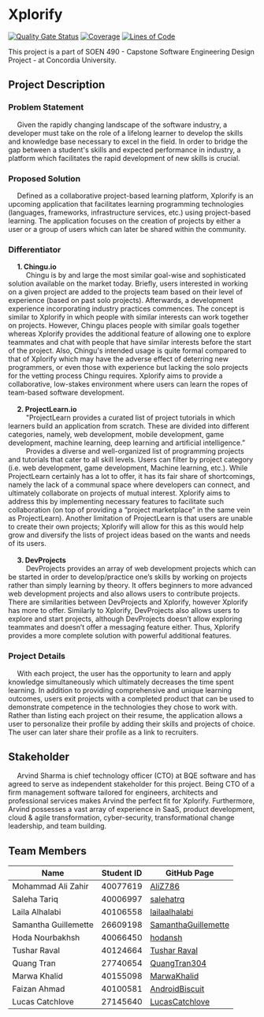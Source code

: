 # Xplorify

[![Quality Gate Status](https://sonarqube.vidyas.ca/api/project_badges/measure?project=XplorifyMain&metric=alert_status&token=5113a307c9b73108e245e414e42717f4895a3b71)](https://sonarqube.vidyas.ca/dashboard?id=XplorifyMain) [![Coverage](https://sonarqube.vidyas.ca/api/project_badges/measure?project=XplorifyMain&metric=coverage&token=5113a307c9b73108e245e414e42717f4895a3b71)](https://sonarqube.vidyas.ca/dashboard?id=XplorifyMain) [![Lines of Code](https://sonarqube.vidyas.ca/api/project_badges/measure?project=XplorifyMain&metric=ncloc&token=5113a307c9b73108e245e414e42717f4895a3b71)](https://sonarqube.vidyas.ca/dashboard?id=XplorifyMain)

This project is a part of SOEN 490 - Capstone Software Engineering Design Project - at Concordia University. 

## Project Description
### Problem Statement
&emsp; Given the rapidly changing landscape of the software industry, a developer must take on the role of a lifelong learner to develop the skills and knowledge base necessary to excel in the field. In order to bridge the gap between a student's skills and expected performance in industry, a platform which facilitates the rapid development of new skills is crucial.
### Proposed Solution
&emsp; Defined as a collaborative project-based learning platform, Xplorify is an upcoming application that facilitates learning programming technologies (languages, frameworks, infrastructure services, etc.) using project-based learning. The application focuses on the creation of projects by either a user or a group of users which can later be shared within the community.
### Differentiator
&emsp; **1. Chingu.io**
</br>
&emsp; &emsp; Chingu is by and large the most similar goal-wise and sophisticated solution available on the market today. Briefly, users interested in working on a given project are added to the projects team based on their level of experience (based on past solo projects). Afterwards, a  development experience incorporating industry practices commences. The concept is similar to Xplorify in which people with similar interests can work together on projects. However, Chingu places people with similar goals together whereas Xplorify provides the additional feature of allowing one to explore teammates and chat with people that have similar interests before the start of the project. Also, Chingu's intended usage is quite formal compared to that of Xplorify which may have the adverse effect of deterring new programmers, or even those with experience but lacking the solo projects for the vetting process Chingu requires. Xplorify aims to provide a collaborative, low-stakes environment where users can learn the ropes of team-based software development. 
</br>
</br>
&emsp; **2. ProjectLearn.io**
</br>
&emsp; &emsp; "ProjectLearn provides a curated list of project tutorials in which learners build an application from scratch. These are divided into different categories, namely, web development, mobile development, game development, machine learning, deep learning and artificial intelligence.”
</br>
&emsp; &emsp; Provides a diverse and well-organized list of programming projects and tutorials that cater to all skill levels. Users can filter by project category (i.e. web development, game development, Machine learning, etc.). While ProjectLearn certainly has a lot to offer, it has its fair share of shortcomings, namely the lack of a communal space where developers can connect, and ultimately collaborate on projects of mutual interest. Xplorify aims to address this by implementing necessary features to facilitate such collaboration (on top of providing a “project marketplace” in the same vein as ProjectLearn). Another limitation of ProjectLearn is that users are unable to create their own projects; Xplorify will allow for this as this would help grow and diversify the lists of project ideas based on the wants and needs of its users. 
</br>
</br>
&emsp; **3. DevProjects**
</br>
&emsp; &emsp; DevProjects provides an array of web development projects which can be started in order to develop/practice one’s skills by working on projects rather than simply learning by theory. It offers beginners to more advanced web development projects and also allows users to contribute projects.
There are similarities between DevProjects and Xplorify, however Xplorify has more to offer. Similarly to Xplorify, DevProjects also allows users to explore and start projects, although DevProjects doesn’t allow exploring teammates and doesn’t offer a messaging feature either. Thus, Xplorify provides a more complete solution with powerful additional features.


### Project Details
&emsp; With each project, the user has the opportunity to learn and apply knowledge simultaneously which ultimately decreases the time spent learning. In addition to providing comprehensive and unique learning outcomes, users exit projects with a completed product that can be used to demonstrate competence in the technologies they chose to work with. Rather than listing each project on their resume, the application allows a user to personalize their profile by adding their skills and projects of choice. The user can later share their profile as a link to recruiters.

## Stakeholder
&emsp; Arvind Sharma is  chief technology officer (CTO) at BQE software and has agreed to serve as independent stakeholder for this project. Being CTO of a firm management software tailored for engineers, architects and professional services makes Arvind the perfect fit for Xplorify. Furthermore, Arvind possesses a vast array of experience in SaaS, product development, cloud & agile transformation, cyber-security, transformational change leadership, and team building. 

## Team Members
| Name                 | Student ID | GitHub Page                                                   |
| -------------------- | ---------- | ------------------------------------------------------------- |
| Mohammad Ali Zahir   | 40077619   | [AliZ786](https://github.com/AliZ786)                         |
| Saleha Tariq         | 40006997   | [salehatrq](https://github.com/salehatrq)                     |
| Laila Alhalabi       | 40106558   | [lailaalhalabi](https://github.com/lailaalhalabi)             |
| Samantha Guillemette | 26609198   | [SamanthaGuillemette](https://github.com/SamanthaGuillemette) |
| Hoda Nourbakhsh      | 40066450   | [hodansh](https://github.com/hodansh)                         |
| Tushar Raval         | 40124664   | [Tushar Raval](https://github.com/tusharraval102)             |
| Quang Tran           | 27740654   | [QuangTran304](https://github.com/QuangTran304)               |
| Marwa Khalid         | 40155098   | [MarwaKhalid](https://github.com/MarwaKhalid)                 |
| Faizan Ahmad         | 40100581   | [AndroidBiscuit](https://github.com/AndroidBiscuit)           | 
| Lucas Catchlove      | 27145640   | [LucasCatchlove](https://github.com/LucasCatchlove)           |
